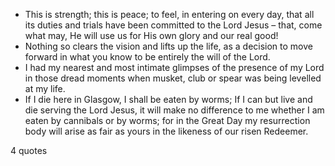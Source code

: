  - This is strength; this is peace; to feel, in entering on every day, that all its duties and trials have been committed to the Lord Jesus – that, come what may, He will use us for His own glory and our real good!
 - Nothing so clears the vision and lifts up the life, as a decision to move forward in what you know to be entirely the will of the Lord.
 - I had my nearest and most intimate glimpses of the presence of my Lord in those dread moments when musket, club or spear was being levelled at my life.
 - If I die here in Glasgow, I shall be eaten by worms; If I can but live and die serving the Lord Jesus, it will make no difference to me whether I am eaten by cannibals or by worms; for in the Great Day my resurrection body will arise as fair as yours in the likeness of our risen Redeemer.

4 quotes